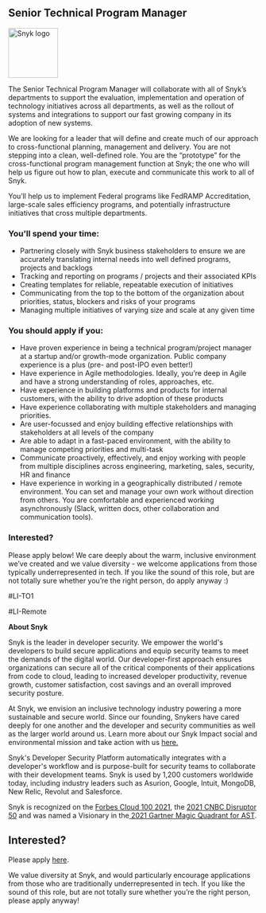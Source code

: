 Senior Technical Program Manager
---

<img src="https://res.cloudinary.com/snyk/image/upload/v1537345894/press-kit/brand/logo-black.png" width="100" alt="Snyk logo" />

<p><span style="font-weight: 400;">The Senior Technical Program Manager will collaborate with all of Snyk’s departments to support the evaluation, implementation and operation of technology initiatives across all departments, as well as the rollout of systems and integrations to support our fast growing company in its adoption of new systems.</span></p>
<p><span style="font-weight: 400;">We are looking for a leader that will define and create much of our approach to cross-functional planning, management and delivery. You are not stepping into a clean, well-defined role. You are the “prototype” for the cross-functional program management function at Snyk; the one who will help us figure out how to plan, execute and communicate this work to all of Snyk.</span></p>
<p><span style="font-weight: 400;">You’ll help us to implement Federal programs like FedRAMP Accreditation, large-scale sales efficiency programs, and potentially infrastructure initiatives that cross multiple departments.&nbsp;</span></p>
<h3><strong>You’ll spend your time:</strong></h3>
<ul>
<li style="font-weight: 400;"><span style="font-weight: 400;">Partnering closely with Snyk business stakeholders to ensure we are accurately translating internal needs into well defined programs, projects and backlogs</span></li>
<li style="font-weight: 400;"><span style="font-weight: 400;">Tracking and reporting on programs / projects and their associated KPIs&nbsp;</span></li>
<li style="font-weight: 400;"><span style="font-weight: 400;">Creating templates for reliable, repeatable execution of initiatives</span></li>
<li style="font-weight: 400;"><span style="font-weight: 400;">Communicating from the top to the bottom of the organization about priorities, status, blockers and risks of your programs</span></li>
<li style="font-weight: 400;"><span style="font-weight: 400;">Managing multiple initiatives of varying size and scale at any given time</span></li>
</ul>
<h3><strong>You should apply if you:</strong></h3>
<ul>
<li style="font-weight: 400;"><span style="font-weight: 400;">Have proven experience in being a technical program/project manager at a startup and/or growth-mode organization. Public company experience is a plus (pre- and post-IPO even better!)</span></li>
<li style="font-weight: 400;"><span style="font-weight: 400;">Have experience in Agile methodologies. Ideally, you’re deep in Agile and have a strong understanding of roles, approaches, etc.</span></li>
<li style="font-weight: 400;"><span style="font-weight: 400;">Have experience in building platforms and products for internal customers, with the ability to drive adoption of these products</span></li>
<li style="font-weight: 400;"><span style="font-weight: 400;">Have experience collaborating with multiple stakeholders and managing priorities.</span></li>
<li style="font-weight: 400;"><span style="font-weight: 400;">Are user-focussed and enjoy building effective relationships with stakeholders at all levels of the company</span></li>
<li style="font-weight: 400;"><span style="font-weight: 400;">Are able to adapt in a fast-paced environment, with the ability to manage competing priorities and multi-task</span></li>
<li style="font-weight: 400;"><span style="font-weight: 400;">Communicate proactively, effectively, and enjoy working with people from multiple disciplines across engineering, marketing, sales, security, HR and finance</span></li>
<li style="font-weight: 400;"><span style="font-weight: 400;">Have experience in working in a geographically distributed / remote environment. You can set and manage your own work without direction from others. You are comfortable and experienced working asynchronously (Slack, written docs, other collaboration and communication tools).</span></li>
</ul>
<h3><strong>Interested?</strong></h3>
<p><span style="font-weight: 400;">Please apply below! We care deeply about the warm, inclusive environment we’ve created and we value diversity - we welcome applications from those typically underrepresented in tech. If you like the sound of this role, but are not totally sure whether you’re the right person, do apply anyway :)</span></p>
<p><span style="font-weight: 400;">#LI-TO1</span></p>
<p><span style="font-weight: 400;">#LI-Remote</span></p><div class="content-conclusion"><p><strong>About Snyk</strong></p>
<p><span style="font-weight: 400;">Snyk is the leader in developer security. We empower the world's developers to build secure applications and equip security teams to meet the demands of the digital world. Our developer-first approach ensures organizations can secure all of the critical components of their applications from code to cloud, leading to increased developer productivity, revenue growth, customer satisfaction, cost savings and an overall improved security posture.&nbsp;</span></p>
<p><span style="font-weight: 400;">At Snyk, we envision an inclusive technology industry powering a more sustainable and secure world.</span> <span style="font-weight: 400;">Since our founding, Snykers have cared deeply for one another and the developer and security communities as well as the larger world around us. Learn more about our Snyk Impact social and environmental mission and take action with us </span><a href="https://snyk.io/about/snyk-impact/"><span style="font-weight: 400;">here.</span></a></p>
<p><span style="font-weight: 400;">Snyk's Developer Security Platform automatically integrates with a developer's workflow and is purpose-built for security teams to collaborate with their development teams. Snyk is used by 1,200 customers worldwide today, including industry leaders such as Asurion, Google, Intuit, MongoDB, New Relic, Revolut and Salesforce.</span></p>
<p><span style="font-weight: 400;">Snyk is recognized on the </span><a href="https://www.forbes.com/cloud100/#6f24b5ba5f94"><span style="font-weight: 400;">Forbes Cloud 100 2021</span></a><span style="font-weight: 400;">, the </span><a href="https://www.cnbc.com/2021/05/25/these-are-the-2021-cnbc-disruptor-50-companies.html"><span style="font-weight: 400;">2021 CNBC Disruptor 50</span></a><span style="font-weight: 400;"> and was named a Visionary in the</span><a href="https://snyk.io/blog/snyk-visionary-2021-gartner-magic-quadrant-for-ast/"><span style="font-weight: 400;"> 2021 Gartner Magic Quadrant for AST</span></a><span style="font-weight: 400;">.</span></p></div>

Interested?
---

Please apply [here](https://boards.greenhouse.io/snyk/jobs/5057228002#app).

We value diversity at Snyk, and would particularly encourage applications from those who are traditionally underrepresented in tech.
If you like the sound of this role, but are not totally sure whether you’re the right person, please apply anyway!
